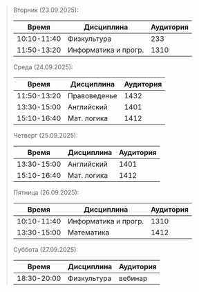 > Вторник (23.09.2025):
  > 
  > | Время       | Дисциплина           | Аудитория |
  > | ----------- | -------------------- | --------- |
  > | 10:10-11:40 | Физкультура          | 233       |
  > | 11:50-13:20 | Информатика и прогр. | 1310      |
  >  
  > Среда (24.09.2025):
  >
  > | Время       | Дисциплина           | Аудитория |
  > | ----------- | -------------------- | --------- |
  > | 11:50-13:20 | Правоведенье         | 1432      |
  > | 13:30-15:00 | Английский           | 1401      |
  > | 15:10-16:40 | Мат. логика          | 1412      |
  >  
  > Четверг (25.09.2025):
  >
  > | Время       | Дисциплина           | Аудитория |
  > | ----------- | -------------------- | --------- |
  > | 13:30-15:00 | Английский           | 1401      |
  > | 15:10-16:40 | Мат. логика          | 1412      |
  >  
  > Пятница (26.09.2025):
  >
  > | Время       | Дисциплина           | Аудитория |
  > | ----------- | -------------------- | --------- |
  > | 10:10-11:40 | Информатика и прогр. | 1310      |
  > | 13:30-15:00 | Математика           | 1412      |
  >  
  > Суббота (27.09.2025):
  >
  > | Время       | Дисциплина           | Аудитория |
  > | ----------- | -------------------- | --------- |
  > | 18:30-20:00 | Физкультура          | вебинар   |
  
  